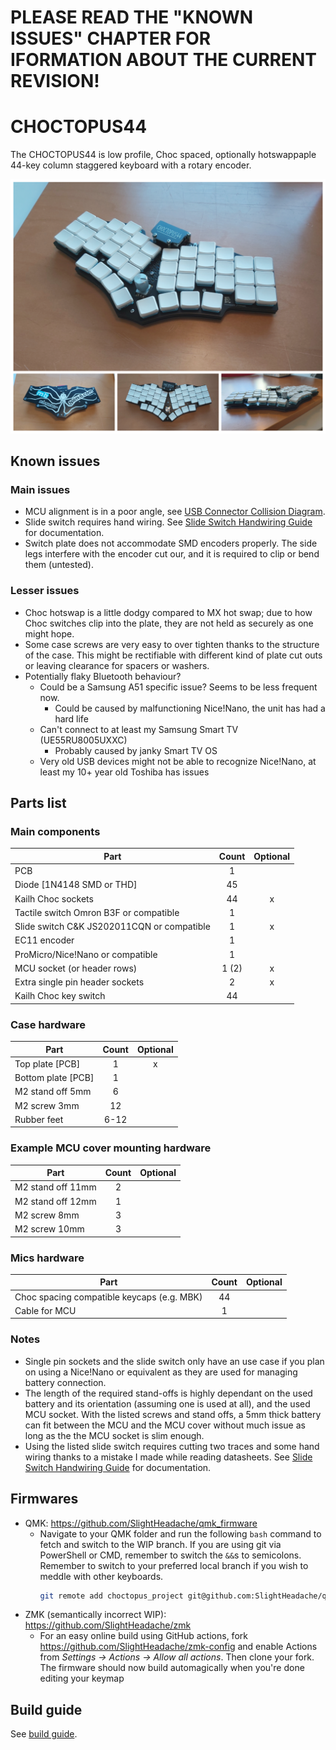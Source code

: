 # PLEASE READ THE "KNOWN ISSUES" CHAPTER FOR IFORMATION ABOUT THE CURRENT REVISION!

# CHOCTOPUS44

The CHOCTOPUS44 is low profile, Choc spaced, optionally hotswappaple 44-key column staggered keyboard with a rotary encoder.

![choctopus44](./images/choctopus44_grid.png)

## Known issues

  ### Main issues

  * MCU alignment is in a poor angle, see [USB Connector Collision Diagram](images/choctopus44_usb_plug_collision.png).
  * Slide switch requires hand wiring. See [Slide Switch Handwiring Guide](documents/slide_switch_handwiring_guide.md) for documentation.
  * Switch plate does not accommodate SMD encoders properly. The side legs interfere with the encoder cut our, and it is required to clip or bend them (untested).

  ### Lesser issues

  * Choc hotswap is a little dodgy compared to MX hot swap; due to how Choc switches clip into the plate, they are not held as securely as one might hope.
  * Some case screws are very easy to over tighten thanks to the structure of the case. This might be rectifiable with different kind of plate cut outs or leaving clearance for spacers or washers.
  * Potentially flaky Bluetooth behaviour?
    * Could be a Samsung A51 specific issue? Seems to be less frequent now.
      * Could be caused by malfunctioning Nice!Nano, the unit has had a hard life
    * Can't connect to at least my Samsung Smart TV (UE55RU8005UXXC)
      * Probably caused by janky Smart TV OS
    * Very old USB devices might not be able to recognize Nice!Nano, at least my 10+ year old Toshiba has issues

## Parts list

### Main components

| Part                                          | Count | Optional |
| --------------------------------------------- |:-----:|:--------:|
| PCB                                           | 1     |          |
| Diode [1N4148 SMD or THD]                     | 45    |          |
| Kailh Choc sockets                            | 44    | x        |
| Tactile switch Omron B3F or compatible        | 1     |          |
| Slide switch C&K JS202011CQN or compatible    | 1     | x        |
| EC11 encoder                                  | 1     |          |
| ProMicro/Nice!Nano or compatible              | 1     |          |
| MCU socket (or header rows)                   | 1 (2) | x        |
| Extra single pin header sockets               | 2     | x        |
| Kailh Choc key switch                         | 44    |          |


### Case hardware

| Part                                          | Count | Optional |
| --------------------------------------------- |:-----:|:--------:|
| Top plate [PCB]                               | 1     | x        |
| Bottom plate [PCB]                            | 1     |          |
| M2 stand off 5mm                              | 6     |          |
| M2 screw 3mm                                  | 12    |          |
| Rubber feet                                   | 6-12  |          |


### Example MCU cover mounting hardware

| Part                                          | Count | Optional |
| --------------------------------------------- |:-----:|:--------:|
| M2 stand off 11mm                             | 2     |          |
| M2 stand off 12mm                             | 1     |          |
| M2 screw 8mm                                  | 3     |          |
| M2 screw 10mm                                 | 3     |          |


### Mics hardware

| Part                                          | Count | Optional |
| --------------------------------------------- |:-----:|:--------:|
| Choc spacing compatible keycaps (e.g. MBK)    | 44    |          |
| Cable for MCU                                 | 1     |          |


### Notes

 * Single pin sockets and the slide switch only have an use case if you plan on using a Nice!Nano or equivalent as they are used for managing battery connection.
 * The length of the required stand-offs is highly dependant on the used battery and its orientation (assuming one is used at all), and the used MCU socket.
   With the listed screws and stand offs, a 5mm thick battery can fit between the MCU and the MCU cover without much issue as long as the the MCU socket is slim enough.
 * Using the listed slide switch requires cutting two traces and some hand wiring thanks to a mistake I made while reading datasheets. See [Slide Switch Handwiring Guide](documents/slide_switch_handwiring_guide.md) for documentation.

## Firmwares

 * QMK: https://github.com/SlightHeadache/qmk_firmware
   * Navigate to your QMK folder and run the following `bash` command to fetch and switch to the WIP branch. If you are using git via PowerShell or CMD, remember to switch the `&&`s to semicolons. 
     Remember to switch to your preferred local branch if you wish to meddle with other keyboards.
     ```sh
     git remote add choctopus_project git@github.com:SlightHeadache/qmk_firmware.git && git fetch choctopus_project && git checkout --track -b choctopus_project choctopus_project/master
     ```
 * ZMK (semantically incorrect WIP): https://github.com/SlightHeadache/zmk
   * For an easy online build using GitHub actions, fork https://github.com/SlightHeadache/zmk-config and enable Actions from *Settings -> Actions -> Allow all actions*. Then clone your fork.
     The firmware should now build automagically when you're done editing your keymap

## Build guide

See [build guide](documents/buildguide.md).

